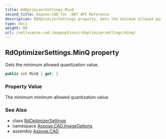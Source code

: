 ```yaml
---
title: RdOptimizerSettings.MinQ
second_title: Aspose.CAD for .NET API Reference
description: RdOptimizerSettings property. Gets the minimum allowed quantization value
type: docs
weight: 80
url: /net/aspose.cad.imageoptions/rdoptimizersettings/minq/
---
```

## RdOptimizerSettings.MinQ property

Gets the minimum allowed quantization value.

```csharp
public int MinQ { get; }
```

### Property Value

The minimum minimum allowed quantization value.

### See Also

* class [RdOptimizerSettings](../)
* namespace [Aspose.CAD.ImageOptions](../../rdoptimizersettings/)
* assembly [Aspose.CAD](../../../)


